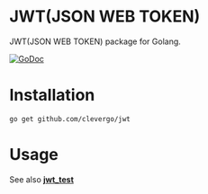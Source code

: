 # JWT(JSON WEB TOKEN)
JWT(JSON WEB TOKEN) package for Golang.

[![GoDoc](https://godoc.org/github.com/clevergo/jwt?status.svg)](https://godoc.org/github.com/clevergo/jwt)

# Installation
```
go get github.com/clevergo/jwt
```

# Usage
See also [**jwt_test**](https://github.com/clevergo/jwt/blob/master/jwt_test.go)